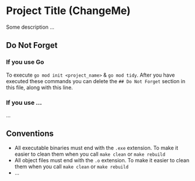
# Project Title (ChangeMe)

Some description ...

## Do Not Forget

### If you use Go

To execute `go mod init <project_name>` & `go mod tidy`. After you have executed these commands you can delete the `## Do Not Forget` section in this file, along with this line.

### If you use ...

...

## Conventions

- All executable binaries must end with the `.exe` extension. To make it easier to clean them when you call `make clean` or `make rebuild`
- All object files must end  with the `.o` extension. To make it easier to clean them when you call `make clean` or `make rebuild`
- ...
